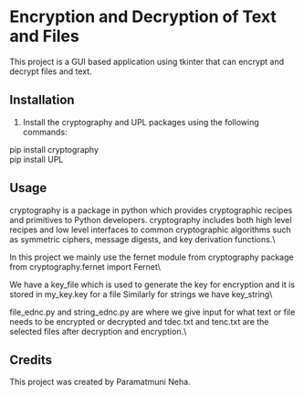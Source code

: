 # Encryption and Decryption of Text and Files

This project is a GUI based application using tkinter that can encrypt and decrypt files and text.

## Installation

1. Install the cryptography and UPL packages using the following commands:

pip install cryptography\
pip install UPL


## Usage

cryptography is a package in python which provides cryptographic recipes and primitives to Python developers.
cryptography includes both high level recipes and low level interfaces to common cryptographic algorithms such as symmetric ciphers, message digests, and key derivation functions.\

In this project we mainly use the fernet module from cryptography package
from cryptography.fernet import Fernet\

We have a key_file which is used to generate the key for encryption and it is stored in my_key.key for a file
Similarly for strings we have key_string\

file_ednc.py and string_ednc.py are where we give input for what text or file needs to be encrypted or decrypted and tdec.txt and tenc.txt are the selected files after decryption and encryption.\


## Credits

This project was created by Paramatmuni Neha.
